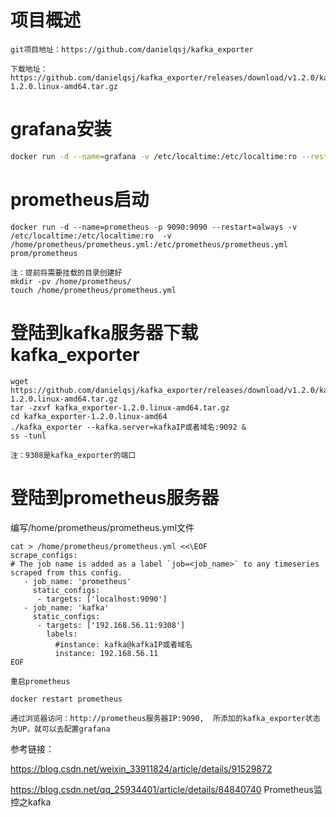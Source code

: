 # 项目概述
```
git项目地址：https://github.com/danielqsj/kafka_exporter

下载地址： https://github.com/danielqsj/kafka_exporter/releases/download/v1.2.0/kafka_exporter-1.2.0.linux-amd64.tar.gz

```

# grafana安装

```bash
docker run -d --name=grafana -v /etc/localtime:/etc/localtime:ro --restart=always -p 3000:3000 grafana/grafana
```

# prometheus启动

```
docker run -d --name=prometheus -p 9090:9090 --restart=always -v /etc/localtime:/etc/localtime:ro  -v /home/prometheus/prometheus.yml:/etc/prometheus/prometheus.yml  prom/prometheus

注：提前将需要挂载的目录创建好
mkdir -pv /home/prometheus/
touch /home/prometheus/prometheus.yml
```

# 登陆到kafka服务器下载kafka_exporter

```
wget https://github.com/danielqsj/kafka_exporter/releases/download/v1.2.0/kafka_exporter-1.2.0.linux-amd64.tar.gz
tar -zxvf kafka_exporter-1.2.0.linux-amd64.tar.gz 
cd kafka_exporter-1.2.0.linux-amd64
./kafka_exporter --kafka.server=kafkaIP或者域名:9092 &
ss -tunl

注：9308是kafka_exporter的端口
```

# 登陆到prometheus服务器

编写/home/prometheus/prometheus.yml文件

```
cat > /home/prometheus/prometheus.yml <<\EOF
scrape_configs:
# The job name is added as a label `job=<job_name>` to any timeseries scraped from this config.
   - job_name: 'prometheus'
     static_configs:
      - targets: ['localhost:9090']
   - job_name: 'kafka'
     static_configs:
      - targets: ['192.168.56.11:9308']
        labels:
          #instance: kafka@kafkaIP或者域名
          instance: 192.168.56.11
EOF

重启prometheus

docker restart prometheus
```

`通过浏览器访问：http://prometheus服务器IP:9090,  所添加的kafka_exporter状态为UP，就可以去配置grafana`


参考链接：

https://blog.csdn.net/weixin_33911824/article/details/91529872

https://blog.csdn.net/qq_25934401/article/details/84840740   Prometheus监控之kafka


